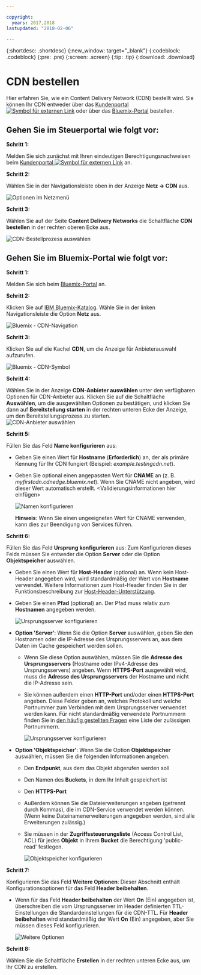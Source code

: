 ```yaml
---

copyright:
  years: 2017,2018
lastupdated: "2018-02-06"

---
```


{:shortdesc: .shortdesc}
{:new_window: target="_blank"}
{:codeblock: .codeblock}
{:pre: .pre}
{:screen: .screen}
{:tip: .tip}
{:download: .download}

# CDN bestellen

Hier erfahren Sie, wie ein Content Delivery Network (CDN) bestellt wird. Sie können Ihr CDN entweder über das [Kundenportal ![Symbol für externen Link](../../icons/launch-glyph.svg "Symbol für externen Link")](https://control.softlayer.com/) oder über das [Bluemix-Portal](https://www.ibm.com/cloud-computing/bluemix/) bestellen.

## Gehen Sie im Steuerportal wie folgt vor:

**Schritt 1:**

Melden Sie sich zunächst mit Ihren eindeutigen Berechtigungsnachweisen beim [Kundenportal ![Symbol für externen Link](../../icons/launch-glyph.svg "Symbol für externen Link")](https://control.softlayer.com/) an.

**Schritt 2:**

Wählen Sie in der Navigationsleiste oben in der Anzeige **Netz -> CDN** aus.

   ![Optionen im Netzmenü](images/network-cdn.png)

**Schritt 3:**

Wählen Sie auf der Seite **Content Delivery Networks** die Schaltfläche **CDN bestellen** in der rechten oberen Ecke aus.

   ![CDN-Bestellprozess auswählen](images/order-cdn-button.png)

## Gehen Sie im Bluemix-Portal wie folgt vor:

**Schritt 1:**

Melden Sie sich beim [Bluemix-Portal](https://www.ibm.com/cloud-computing/bluemix/) an.

**Schritt 2:**

Klicken Sie auf [IBM Bluemix-Katalog](https://console.bluemix.net/catalog/). Wähle Sie in der linken Navigationsleiste die Option **Netz** aus.

   ![Bluemix - CDN-Navigation](images/bluemix_navigation.png)

**Schritt 3:**

Klicken Sie auf die Kachel **CDN**, um die Anzeige für Anbieterauswahl aufzurufen.

   ![Bluemix - CDN-Symbol](images/bluemix_tile.png)


**Schritt 4:**

Wählen Sie in der Anzeige **CDN-Anbieter auswählen** unter den verfügbaren Optionen für CDN-Anbieter aus. Klicken Sie auf die Schaltfläche **Auswählen**, um die ausgewählten Optionen zu bestätigen, und klicken Sie dann auf **Bereitstellung starten** in der rechten unteren Ecke der Anzeige, um den Bereitstellungsprozess zu starten.  
       ![CDN-Anbieter auswählen](images/Vendor_Select_And_Provision.png)

**Schritt 5:**

Füllen Sie das Feld **Name konfigurieren** aus:  

  * Geben Sie einen Wert für **Hostname** (**Erforderlich**) an, der als primäre Kennung für Ihr CDN fungiert (Beispiel: _example.testingcdn.net_).  
  * Geben Sie optional einen angepassten Wert für **CNAME** an (z. B. _myfirstcdn.cdnedge.bluemix.net_). Wenn Sie CNAME nicht angeben, wird dieser Wert automatisch erstellt. <Validierungsinformationen hier einfügen>  

       ![Namen konfigurieren](images/configure-hostname-cname.png)  

    **Hinweis**: Wenn Sie einen ungeeigneten Wert für CNAME verwenden, kann dies zur Beendigung von Services führen.

**Schritt 6:**

Füllen Sie das Feld **Ursprung konfigurieren** aus: Zum Konfigurieren dieses Felds müssen Sie entweder die Option **Server** oder die Option **Objektspeicher** auswählen.  

   * Geben Sie einen Wert für **Host-Header** (optional) an. Wenn kein Host-Header angegeben wird, wird standardmäßig der Wert von **Hostname** verwendet. Weitere Informationen zum Host-Header finden Sie in der Funktionsbeschreibung zur [Host-Header-Unterstützung](about.html#host-header-support-).  
   
   * Geben Sie einen **Pfad** (optional) an. Der Pfad muss relativ zum **Hostnamen** angegeben werden. 
   
      ![Ursprungsserver konfigurieren](images/configure-origin.png)  

  * **Option 'Server'**: Wenn Sie die Option **Server** auswählen, geben Sie den Hostnamen oder die IP-Adresse des Ursprungsservers an, aus dem Daten im Cache gespeichert werden sollen.
      * Wenn Sie diese Option auswählen, müssen Sie die **Adresse des Ursprungsservers** (Hostname oder IPv4-Adresse des Ursprungsservers) angeben. Wenn **HTTPS-Port** ausgewählt wird, muss die **Adresse des Ursprungsservers** der Hostname und nicht die IP-Adresse sein.
      * Sie können außerdem einen **HTTP-Port** und/oder einen **HTTPS-Port** angeben. Diese Felder geben an, welches Protokoll und welche Portnummer zum Verbinden mit dem Ursprungsserver verwendet werden kann. Für nicht standardmäßig verwendete Portnummern finden Sie in [den häufig gestellten Fragen](faq.html#are-there-any-restrictions-on-what-http-and-https-port-numbers-are-allowed-for-akamai-) eine Liste der zulässigen Portnummern.

	     ![Ursprungsserver konfigurieren](images/configure-origin-server.png)

  * **Option 'Objektspeicher'**: Wenn Sie die Option **Objektspeicher** auswählen, müssen Sie die folgenden Informationen angeben.
      * Den **Endpunkt**, aus dem das Objekt abgerufen werden soll
      * Den Namen des **Buckets**, in dem Ihr Inhalt gespeichert ist
      * Den **HTTPS-Port**
      * Außerdem können Sie die Dateierweiterungen angeben (getrennt durch Kommas), die im CDN-Service verwendet werden können. (Wenn keine Dateinamenerweiterungen angegeben werden, sind alle Erweiterungen zulässig.)
      * Sie müssen in der **Zugriffssteuerungsliste** (Access Control List, ACL) für jedes **Objekt** in Ihrem **Bucket** die Berechtigung 'public-read' festlegen.

	     ![Objektspeicher konfigurieren](images/configure-origin-object-storage.png)

**Schritt 7:**

Konfigurieren Sie das Feld **Weitere Optionen**: Dieser Abschnitt enthält Konfigurationsoptionen für das Feld **Header beibehalten**.

   * Wenn für das Feld **Header beibehalten** der Wert **On** (Ein) angegeben ist, überschreiben die vom Ursprungsserver im Header definierten TTL-Einstellungen die Standardeinstellungen für die CDN-TTL. Für **Header beibehalten** wird standardmäßig der Wert **On** (Ein) angegeben, aber Sie müssen dieses Feld konfigurieren.  

        ![Weitere Optionen](images/other-options.png)

**Schritt 8:**

Wählen Sie die Schaltfläche **Erstellen** in der rechten unteren Ecke aus, um Ihr CDN zu erstellen.
